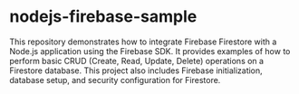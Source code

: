 # nodejs-firebase-sample
This repository demonstrates how to integrate Firebase Firestore with a Node.js application using the Firebase SDK. It provides examples of how to perform basic CRUD (Create, Read, Update, Delete) operations on a Firestore database. This project also includes Firebase initialization, database setup, and security configuration for Firestore.
